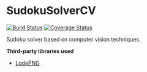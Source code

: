 # SudokuSolverCV

[![Build Status](https://travis-ci.org/DennZo1993/SudokuSolverCV.svg?branch=master)](https://travis-ci.org/DennZo1993/SudokuSolverCV) [![Coverage Status](https://coveralls.io/repos/github/DennZo1993/SudokuSolverCV/badge.svg?branch=master)](https://coveralls.io/github/DennZo1993/SudokuSolverCV?branch=master)

Sudoku solver based on computer vision techniques.


**Third-party libraries used**
- [LodePNG](https://github.com/lvandeve/lodepng)
